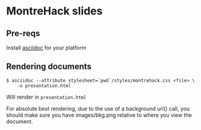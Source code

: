 # MontreHack slides

## Pre-reqs

Install [asciidoc](http://www.methods.co.nz/asciidoc/) for your platform

## Rendering documents

    $ asciidoc --attribute stylesheet=`pwd`/styles/montrehack.css <file> \
        -o presentation.html

Will render in `presentation.html`

For absolute best rendering, due to the use of a background url() call, you
should make sure you have images/bkg.png relative to where you view the
document.
